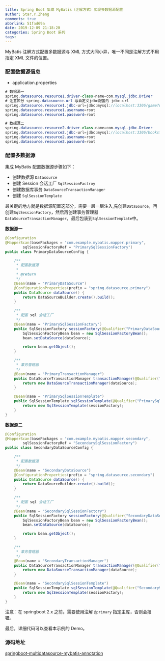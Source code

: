 ```yaml
---
title: Spring Boot 集成 MyBatis（注解方式）实现多数据源配置
author: Star.Y.Zheng
comments: true
abbrlink: 51fad69a
date: 2019-12-09 21:18:20
categories: Spring Boot 系列
tags:
---
```


MyBatis 注解方式配置多数据源与 XML 方式大同小异，唯一不同是注解方式不用指定 XML 文件的位置。

<!-- more -->

### 配置数据源信息

- application.properties

```java
# 数据源一
spring.datasource.resource1.driver-class-name=com.mysql.jdbc.Driver
# 注意区分 spring.datasource.url 与自定义jdbc配置的 jdbc-url
spring.datasource.resource1.jdbc-url=jdbc:mysql://localhost:3306/game?useUnicode=true&characterEncoding=utf-8
spring.datasource.resource1.username=root
spring.datasource.resource1.password=root

# 数据源二
spring.datasource.resource2.driver-class-name=com.mysql.jdbc.Driver
spring.datasource.resource2.jdbc-url=jdbc:mysql://localhost:3306/bookstore?useUnicode=true&characterEncoding=utf-8
spring.datasource.resource2.username=root
spring.datasource.resource2.password=root
```
### 配置多数据源

集成 MyBatis 配置数据源步骤如下：

- 创建数据源 `Datasource`
- 创建 Session 会话工厂 `SqlSessionFactroy`
- 创建数据库事务 `DataSourceTransactionManager`
- 创建 `SqlSessionTemplate`

最关键的地方就是数据源配置这部分，需要一层一层注入,先创建`DataSource`，再创建`SqlSessionFactory`，然后再创建事务管理器`DataSourceTransactionManager`，最后包装到`SqlSessionTemplate`中。

**数据源一**

```java
@Configuration
@MapperScan(basePackages = "com.example.mybatis.mapper.primary",
        sqlSessionFactoryRef = "PrimarySqlSessionFactory")
public class PrimaryDataSourceConfig {

    /**
     * 配置数据源
     *
     * @return
     */
    @Bean(name = "PrimaryDataSource")
    @ConfigurationProperties(prefix = "spring.datasource.primary")
    public DataSource dataSource() {
        return DataSourceBuilder.create().build();
    }

    /**
     * 配置 sql 会话工厂
     */
    @Bean(name = "PrimarySqlSessionFactory")
    public SqlSessionFactory sessionFactory(@Qualifier("PrimaryDataSource") DataSource dataSource) throws Exception {
        SqlSessionFactoryBean bean = new SqlSessionFactoryBean();
        bean.setDataSource(dataSource);

        return bean.getObject();
    }

    /**
     * 事务管理器
     */
    @Bean(name = "PrimaryTransactionManager")
    public DataSourceTransactionManager transactionManager(@Qualifier("PrimaryDataSource") DataSource dataSource) {
        return new DataSourceTransactionManager(dataSource);
    }

    @Bean(name = "PrimarySqlSessionTemplate")
    public SqlSessionTemplate sqlSessionTemplate(@Qualifier("PrimarySqlSessionFactory") SqlSessionFactory sessionFactory) {
        return new SqlSessionTemplate(sessionFactory);
    }
}
```

**数据源二**

```java
@Configuration
@MapperScan(basePackages = "com.example.mybatis.mapper.secondary",
        sqlSessionFactoryRef = "SecondarySqlSessionFactory")
public class SecondaryDataSourceConfig {

    /**
     * 配置数据源
     */
    @Bean(name = "SecondaryDataSource")
    @ConfigurationProperties(prefix = "spring.datasource.secondary")
    public DataSource dataSource() {
        return DataSourceBuilder.create().build();
    }

    /**
     * 配置 sql 会话工厂
     */
    @Bean(name = "SecondarySqlSessionFactory")
    public SqlSessionFactory sessionFactory(@Qualifier("SecondaryDataSource") DataSource dataSource) throws Exception {
        SqlSessionFactoryBean bean = new SqlSessionFactoryBean();
        bean.setDataSource(dataSource);

        return bean.getObject();
    }

    /**
     * 事务管理器
     */
    @Bean(name = "SecondaryTransactionManager")
    public DataSourceTransactionManager transactionManager(@Qualifier("SecondaryDataSource") DataSource dataSource) {
        return new DataSourceTransactionManager(dataSource);
    }

    @Bean(name = "SecondarySqlSessionTemplate")
    public SqlSessionTemplate sqlSessionTemplate(@Qualifier("SecondarySqlSessionFactory") SqlSessionFactory sessionFactory) {
        return new SqlSessionTemplate(sessionFactory);
    }
}
```
注意：在 springboot 2.x 之前，需要使用注解 `@primary` 指定主库，否则会报错。

最后，详细代码可以查看本示例的 Demo。

### 源码地址

[springboot-multidatasource-mybatis-annotation](https://github.com/yifanzheng/springboot-action/tree/master/springboot-multidatasource-mybatis-annotation)


